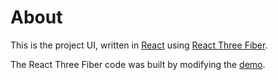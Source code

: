 # About

This is the project UI, written in 
[React](https://github.com/facebook/create-react-app)
using [React Three Fiber](https://github.com/pmndrs/react-three-fiber).

The React Three Fiber code was built by modifying the
[demo](https://codesandbox.io/s/rrppl0y8l4?file=/src/App.js).
